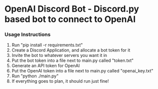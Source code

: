 # OpenAI Discord Bot - Discord.py based bot to connect to OpenAI

### Usage Instructions
  1) Run "pip install -r requirements.txt"
  2) Create a Discord Application, and allocate a bot token for it
  3) Invite the bot to whatever servers you want it in
  4) Put the bot token into a file next to main.py called "token.txt"
  5) Generate an API token for OpenAI
  6) Put the OpenAI token into a file next to main.py called "openai_key.txt"
  7) Run "python ./main.py"
  8) If everything goes to plan, it should run just fine!
